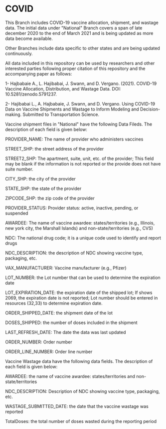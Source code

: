 # COVID
This Branch includes COVID-19 vaccine allocation, shipment, and wastage data. The initial data under "National" Branch covers a span of late december 2020 to the end of March 2021 and is being updated as more data become available. 

Other Branches include data specific to other states and are being updated continuously. 

All data included in this repository can be used by researchers and other interested parties following proper citation of this repository and the accompanying paper as follows:

1- Hajbabaie A., L. Hajibabai, J. Swann, and D. Vergano. (2021). COVID-19 Vaccine Allocation, Distribution, and Wastage Data. DOI: 10.5281/zenodo.5791237.

2- Hajibabai L., A. Hajbabaie, J. Swann, and D. Vergano. Using COVID-19 Data on Vaccine Shipments and Wastage to Inform Modeling and Decision-making. Submitted to Transportation Science.  

Vaccine shipment files in "National" have the following Data Fileds. The description of each field is given below:

PROVIDER_NAME:	The name of provider who administers vaccines

STREET_SHP:	the street address of the provider

STREET2_SHP:	The apartment, suite, unit, etc. of the provider; This field may be blank if the information is not reported or the provide does not have suite number. 

CITY_SHP:	the city of the provider

STATE_SHP:	the state of the provider

ZIPCODE_SHP: the zip code of the provider

PROVIDER_STATUS: Provider status: active, inactive, pending, or suspended

AWARDEE: The name of vaccine awardee: states/territories (e.g., Illinois, new york city, the Marshall Islands) and non-state/territories (e.g., CVS)

NDC: The	national drug code; it is a unique code used to identify and report drugs

NDC_DESCRIPTION: the description of NDC showing vaccine type, packaging, etc.

VAX_MANUFACTURER:	Vaccine manufacturer (e.g., Pfizer)

LOT_NUMBER:	the Lot number that can be used to determine the expiration date

LOT_EXPIRATION_DATE: the expiration date of the shipped lot; If shows 2069, the expiration date is not reported; Lot number should be entered in resources (32,33) to determine expiration date. 

ORDER_SHIPPED_DATE: the shipment date of the lot

DOSES_SHIPPED: the number of doses included in the shipment

LAST_REFRESH_DATE: The date the data was last updated

ORDER_NUMBER:	Order number

ORDER_LINE_NUMBER:	Order line number

Vaccine Wastage	data have the following data fields. The description of each field is given below: 

AWARDEE: the name of vaccine awardee: states/territories and non-state/territories

NDC_DESCRIPTION:	Description of NDC showing vaccine type, packaging, etc.

WASTAGE_SUBMITTED_DATE: the date that the vaccine wastage was reported

TotalDoses: the total number of doses wasted during the reporting period

